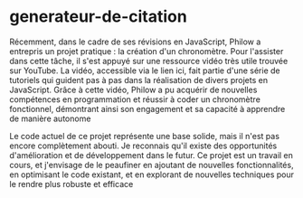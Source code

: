 # generateur-de-citation

Récemment, dans le cadre de ses révisions en JavaScript, Philow a entrepris un projet pratique : la création d'un chronomètre. Pour l'assister dans cette tâche, il s'est appuyé sur une ressource vidéo très utile trouvée sur YouTube. La vidéo, accessible via le lien ici, fait partie d'une série de tutoriels qui guident pas à pas dans la réalisation de divers projets en JavaScript. Grâce à cette vidéo, Philow a pu acquérir de nouvelles compétences en programmation et réussir à coder un chronomètre fonctionnel, démontrant ainsi son engagement et sa capacité à apprendre de manière autonome

Le code actuel de ce projet représente une base solide, mais il n'est pas encore complètement abouti. Je reconnais qu'il existe des opportunités d'amélioration et de développement dans le futur. Ce projet est un travail en cours, et j'envisage de le peaufiner en ajoutant de nouvelles fonctionnalités, en optimisant le code existant, et en explorant de nouvelles techniques pour le rendre plus robuste et efficace
